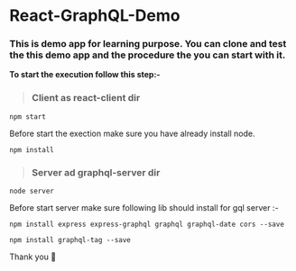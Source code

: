 # React-GraphQL-Demo

### This is demo app for learning purpose. You can clone and test the this demo app and the procedure the you can start with it.


**To start the execution follow this step:-**

>### **Client as react-client dir**
	npm start

Before start the exection make sure you have already install node.

	npm install

>### **Server ad graphql-server dir**
	node server

Before start server make sure following lib should install for gql server :-

	npm install express express-graphql graphql graphql-date cors --save

    npm install graphql-tag --save

Thank you :slightly_frowning_face: 